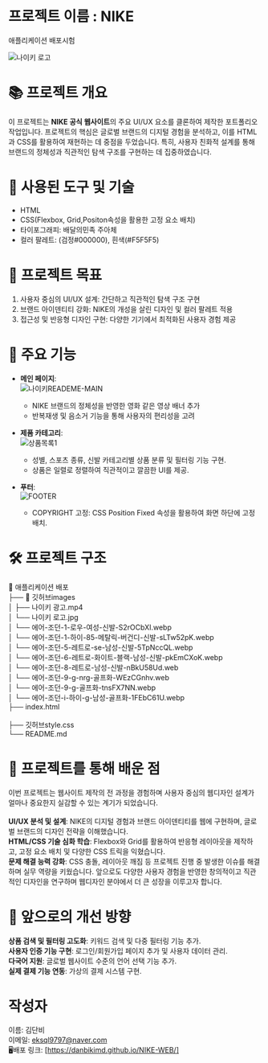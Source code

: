 # 프로젝트 이름 : NIKE
애플리케이션 배포시험

![나이키 로고](https://github.com/user-attachments/assets/114ba0ba-0faa-4acf-a1dd-43c8717b70da)




# 📚 프로젝트 개요
이 프로젝트는 **NIKE 공식 웹사이트**의 주요 UI/UX 요소를 클론하여 제작한 포트폴리오 작업입니다.
프로젝트의 핵심은 글로벌 브랜드의 디지털 경험을 분석하고, 이를 HTML과 CSS를 활용하여 재현하는 데 중점을 두었습니다.
특히, 사용자 친화적 설계를 통해 브랜드의 정체성과 직관적인 탐색 구조를 구현하는 데 집중하였습니다.


# 🔧 사용된 도구 및 기술
- HTML
- CSS(Flexbox, Grid,Positon속성을 활용한 고정 요소 배치)   
- 타이포그래피: 배달의민족 주아체
- 컬러 팔레트: (검정#000000), 흰색(#F5F5F5)


# 🎯 프로젝트 목표
1. 사용자 중심의 UI/UX 설계: 간단하고 직관적인 탐색 구조 구현
2. 브랜드 아이덴티티 강화: NIKE의 개성을 살린 디자인 및 컬러 팔레트 적용
3. 접근성 및 반응형 디자인 구현: 다양한 기기에서 최적화된 사용자 경험 제공



# 🌟 주요 기능
- **메인 페이지**: <br>
    ![나이키READEME-MAIN](https://github.com/user-attachments/assets/e68413f9-7763-4559-93f8-f3ca001f784e)
   - NIKE 브랜드의 정체성을 반영한 영화 같은 영상 배너 추가
   - 반복재생 및 음소거 기능을 통해 사용자의 편리성을 고려 

- **제품 카테고리**:<br>
    ![상품목록1](https://github.com/user-attachments/assets/d0e6410d-43c4-42f5-bf6e-c7248c304cf0)
   - 성별, 스포츠 종류, 신발 카테고리별 상품 분류 및 필터링 기능 구현.
   - 상품은 일렬로 정렬하여 직관적이고 깔끔한 UI를 제공.

- **푸터**:<br>
    ![FOOTER](https://github.com/user-attachments/assets/53cadb3b-73e0-4889-bc28-3d0cb0b022a1)
    - COPYRIGHT 고정: CSS Position Fixed 속성을 활용하여 화면 하단에 고정 배치.


   
# 🛠 프로젝트 구조
📂 애플리케이션 배포 <br>
├── 📁 깃허브images  <br>
│   ├── 나이키 광고.mp4 <br>
│   └── 나이키 로고.jpg <br>
│   └── 에어-조던-1-로우-여성-신발-S2rOCbXI.webp<br>
│   └── 에어-조던-1-하이-85-메탈릭-버건디-신발-sLTw52pK.webp<br>
│   └── 에어-조던-5-레트로-se-남성-신발-5TpNccQL.webp<br>
│   └── 에어-조던-6-레트로-화이트-블랙-남성-신발-pkEmCXoK.webp<br>
│   └── 에어-조던-8-레트로-남성-신발-nBkU58Ud.web<br>
│   └── 에어-조던-9-g-nrg-골프화-WEzCGnhv.web <br>
│   └── 에어-조던-9-g-골프화-tnsFX7NN.webp<br>
│   └── 에어-조던-i-하이-g-남성-골프화-1FEbC61U.webp<br>
├── index.html<br>  
├── 깃허브style.css  <br>
└── README.md  <br>
  



# 📝 프로젝트를 통해 배운 점
 
이번 프로젝트는 웹사이트 제작의 전 과정을 경험하며 사용자 중심의 웹디자인 설계가 얼마나 중요한지 실감할 수 있는 계기가 되었습니다.
 <br> <br>
**UI/UX 분석 및 설계**: NIKE의 디지털 경험과 브랜드 아이덴티티를 웹에 구현하며, 글로벌 브랜드의 디자인 전략을 이해했습니다. <br>
**HTML/CSS 기술 심화 학습**: Flexbox와 Grid를 활용하여 반응형 레이아웃을 제작하고, 고정 요소 배치 및 다양한 CSS 트릭을 익혔습니다. <br>
**문제 해결 능력 강화**: CSS 충돌, 레이아웃 깨짐 등 프로젝트 진행 중 발생한 이슈를 해결하며 실무 역량을 키웠습니다.
앞으로도 다양한 사용자 경험을 반영한 창의적이고 직관적인 디자인을 연구하며 웹디자인 분야에서 더 큰 성장을 이루고자 합니다. <br>

# 📌 앞으로의 개선 방향
**상품 검색 및 필터링 고도화**: 키워드 검색 및 다중 필터링 기능 추가. <br>
**사용자 인증 기능 구현**: 로그인/회원가입 페이지 추가 및 사용자 데이터 관리.<br>
**다국어 지원**: 글로벌 웹사이트 수준의 언어 선택 기능 추가.<br>
**실제 결제 기능 연동**: 가상의 결제 시스템 구현.<br>


# 작성자 
이름: 김단비 <br>
이메일: eksql9797@naver.com <br>
🖥배포 링크: [https://danbikimd.github.io/NIKE-WEB/]




